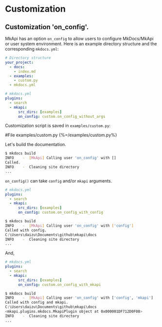 # Customization

## Customization 'on_config'.

MkApi has an option `on_config` to allow users to configure MkDocs/MkApi or
user system environment. Here is an example directory structure and the corresponding `mkdocs.yml`:

~~~yml
# Directory structure
your_project:
  - docs:
    - index.md
  - examples:
    - custom.py
  - mkdocs.yml
~~~

~~~yml
# mkdocs.yml
plugins:
  - search
  - mkapi:
      src_dirs: [examples]
      on_config: custom.on_config_without_args
~~~

Customization script is saved in `examples/custom.py`:

#File examples/custom.py {%=/examples/custom.py%}

Let's build the documentation.

~~~bash
$ mkdocs build
INFO    -  [MkApi] Calling user 'on_config' with []
Called.
INFO    -  Cleaning site directory
...
~~~

`on_config()` can take `config` and/or `mkapi` arguments.

~~~yml
# mkdocs.yml
plugins:
  - search
  - mkapi:
      src_dirs: [examples]
      on_config: custom.on_config_with_config
~~~

~~~bash
$ mkdocs build
INFO    -  [MkApi] Calling user 'on_config' with ['config']
Called with config.
C:\Users\daizu\Documents\github\mkapi\docs
INFO    -  Cleaning site directory
...
~~~

And,

~~~yml
# mkdocs.yml
plugins:
  - search
  - mkapi:
      src_dirs: [examples]
      on_config: custom.on_config_with_mkapi
~~~

~~~bash
$ mkdocs build
INFO    -  [MkApi] Calling user 'on_config' with ['config', 'mkapi']
Called with config and mkapi.
C:\Users\daizu\Documents\github\mkapi\docs
<mkapi.plugins.mkdocs.MkapiPlugin object at 0x000001DF712D0F08>
INFO    -  Cleaning site directory
...
~~~
